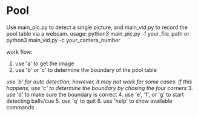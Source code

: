 # Pool
Use main_pic.py to detect a single picture, and main_vid.py to record the pool table via a webcam.
usage: python3 main_pic.py -f your_file_path or python3 main_vid.py -c your_camera_number

work flow:
1. use 'a' to get the image
2. use 'b' or 'c' to determine the boundary of the pool table

*use 'b' for auto detection, however, it may not work for some cases. If this happens, use 'c' to determine the boundary by chosing the four corners*
3. use 'd' to make sure the boundary is correct
4. use 'e', 'f', or 'g' to start detecting balls/cue
5. use 'q' to quit
6. use 'help' to show available commands
